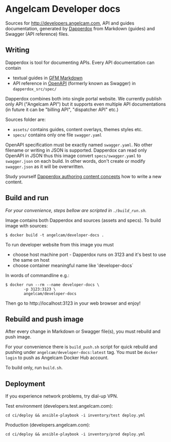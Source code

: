 # Angelcam Developer docs

Sources for http://developers.angelcam.com, API and guides documentation, generated by [Dapperdox](http://dapperdox.io/) from Markdown (guides) and Swagger (API reference) files.

## Writing

Dapperdox is tool for documenting APIs. Every API documentation can contain

* textual guides in [GFM Markdown](https://guides.github.com/features/mastering-markdown/) 
* API reference in [OpenAPI](http://swagger.io/specification/) (formerly known as Swagger) in `dapperdox_src/spec/`

Dapperdox combines both into single portal website. We currently publish only API ("Angelcam API") but it supports even multiple API documentations (in future it can be "billing API", "dispatcher API" etc.)

Sources folder are:

* `assets/` contains guides, content overlays, themes styles etc.
* `specs/` contains only one file `swagger.yaml`

OpenAPI specification must be exactly named `swagger.yaml`. No other filename or writing in JSON is supported. Dapperdox can read only OpenAPI in JSON thus this image convert `specs/swagger.yaml` to `swagger.json` on each build. In other words, don't create or modify `swagger.json` as it will be overwritten.

Study yourself [Dapperdox authoring content concepts](http://dapperdox.io/docs/author-concepts) how to write a new content.

## Build and run

_For your convenience, steps bellow are scripted in `./build_run.sh`._

Image contains both Dapperdox and sources (assets and specs). To build image with sources:

    $ docker build -t angelcam/developer-docs .

To run developer website from this image you must

* choose host machine port - Dapperdox runs on 3123 and it's best to use the same on host
* choose container meaningful name like 'developer-docs`

In words of commandline e.g.:

    $ docker run --rm --name developer-docs \
            -p 3123:3123 \
            angelcam/developer-docs

Then go to http://localhost:3123 in your web browser and enjoy!

## Rebuild and push image

After every change in Markdown or Swagger file(s), you must rebuild and push image.

For your convenience there is `build_push.sh` script for quick rebuild and pushing under `angelcam/developer-docs:latest` tag. You must be `docker login` to push as Angelcam Docker Hub account.

To build only, run `build.sh`.

## Deployment

If you experience network problems, try dial-up VPN. 

Test environment (developers.test.angelcam.com):

    cd ci/deploy && ansible-playbook -i inventory/test deploy.yml

Production (developers.angelcam.com):

    cd ci/deploy && ansible-playbook -i inventory/prod deploy.yml